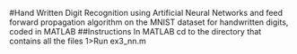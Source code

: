 #Hand Written Digit Recognition
using Artificial Neural Networks and feed forward propagation algorithm on the MNIST dataset for handwritten digits, coded in MATLAB
##Instructions
In MATLAB
cd to the directory that contains all the files
1>Run ex3_nn.m


